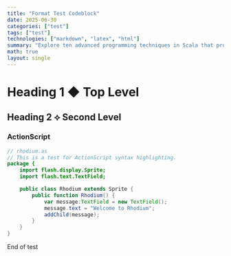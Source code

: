 ```yaml
---
title: "Format Test Codeblock"
date: 2025-06-30
categories: ["test"]
tags: ["test"]
technologies: ["markdown", "latex", "html"]
summary: "Explore ten advanced programming techniques in Scala that provide different functionalities to your code, making it more elegant, expressive, performant, compact, and modular."
math: true
layout: single
---
```


# Heading 1 ◆ Top Level

## Heading 2 ⟡ Second Level


### ActionScript
```actionscript
// rhodium.as
// This is a test for ActionScript syntax highlighting.
package {
    import flash.display.Sprite;
    import flash.text.TextField;

    public class Rhodium extends Sprite {
        public function Rhodium() {
            var message:TextField = new TextField();
            message.text = "Welcome to Rhodium";
            addChild(message);
        }
    }
}
```

End of test

